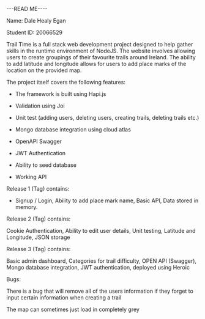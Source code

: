 ---READ ME----

Name: Dale Healy Egan 

Student ID: 20066529

Trail Time is a full stack web development project designed to help gather skills in the runtime environment of NodeJS. The website involves allowing users to create groupings of their favourite trails around Ireland. The ability to add latitude and longitude allows for users to add place marks of the location on the provided map. 

The project itself covers the following features:

- The framework is built using Hapi.js 

- Validation using Joi 

- Unit test (adding users, deleting users, creating trails, deleting trails etc.)

- Mongo database integration using cloud atlas

- OpenAPI Swagger 

- JWT Authentication

- Ability to seed database

- Working API

Release 1 (Tag) contains:

 - Signup / Login, Ability to add place mark name, Basic API, Data stored in memory.

Release 2 (Tag) contains:

Cookie Authentication, Ability to edit user details, Unit testing, Latitude and Longitude, JSON storage

Release 3 (Tag) contains:

Basic admin dashboard, Categories for trail difficulty, OPEN API (Swagger), Mongo database integration, JWT authentication, deployed using Heroic

Bugs:

There is a bug that will remove all of the users information if they forget to input certain information when creating a trail

The map can sometimes just load in completely grey
